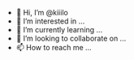 - 👋 Hi, I’m @kiiilo
- 👀 I’m interested in ...
- 🌱 I’m currently learning ...
- 💞️ I’m looking to collaborate on ...
- 📫 How to reach me ...

<!---
kiiilo/kiiilo is a ✨ special ✨ repository because its `README.md` (this file) appears on your GitHub profile.
You can click the Preview link to take a look at your changes.
--->
